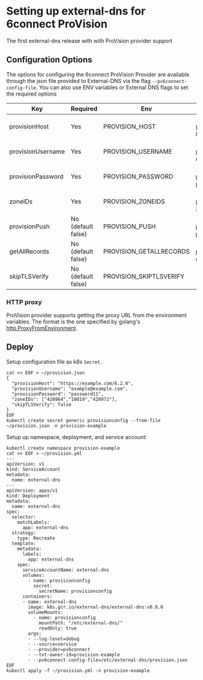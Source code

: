 # Setting up external-dns for 6connect ProVision

The first external-dns release with with ProVision provider support


## Configuration Options

The options for configuring the 6connect ProVision Provider are available through the json file provided to External-DNS via the flag `--pv6connect-config-file`. You can also use ENV variables or External DNS flags to set the required options

| Key               | Required           | Env                     | Flag                       |
| ----------------- | ------------------ | ----------------------- | -------------------------- |
| provisionHost     | Yes                | PROVISION_HOST          | --pv6connect-host          |
| provisionUsername | Yes                | PROVISION_USERNAME      | --pv6connect-username      |
| provisionPassword | Yes                | PROVISION_PASSWORD      | --pv6connect-password      |
| zoneIDs           | Yes                | PROVISION_ZONEIDS       | --pv6connect-zoneids       |
| provisionPush     | No (default false) | PROVISION_PUSH          | --pv6connect-push          |
| getAllRecords     | No (default false) | PROVISION_GETALLRECORDS | --pv6connect-getallrecords |
| skipTLSVerify     | No (default false) | PROVISION_SKIPTLSVERIFY |                            |


### HTTP proxy

ProVision provider supports getting the proxy URL from the environment variables. The format is the one specified by golang's [http.ProxyFromEnvironment](https://pkg.go.dev/net/http#ProxyFromEnvironment).

## Deploy
Setup configuration file as k8s `Secret`.
```
cat << EOF > ~/provision.json
{
  "provisionHost": "https://example.com/6.2.0",
  "provisionUsername": "example@example.com",
  "provisionPassword": "password11",
  "zoneIDs": ["428964","10819","428972"],
  "skipTLSVerify": false
}
EOF
kubectl create secret generic provisionconfig --from-file ~/provision.json -n provision-example
```

Setup up namespace, deployment, and service account:
```
kubectl create namespace provision-example
cat << EOF > ~/provision.yml
---
apiVersion: v1
kind: ServiceAccount
metadata:
  name: external-dns
---
apiVersion: apps/v1
kind: Deployment
metadata:
  name: external-dns
spec:
  selector:
    matchLabels:
      app: external-dns
  strategy:
    type: Recreate
  template:
    metadata:
      labels:
        app: external-dns
    spec:
      serviceAccountName: external-dns
      volumes:
        - name: provisionconfig
          secret:
            secretName: provisionconfig
      containers:
      - name: external-dns
        image: k8s.gcr.io/external-dns/external-dns:v0.8.0
        volumeMounts:
          - name: provisionconfig
            mountPath: "/etc/external-dns/"
            readOnly: true
        args:
        - --log-level=debug
        - --source=service
        - --provider=pv6connect
        - --txt-owner-id=provision-example
        - --pv6connect-config-file=/etc/external-dns/provision.json
EOF
kubectl apply -f ~/provision.yml -n provision-example
```

